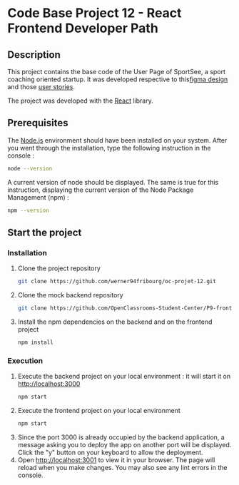 # Code Base Project 12 - React Frontend Developer Path

## Description

This project contains the base code of the User Page of SportSee, a sport coaching oriented startup. It was developed respective to this[figma design](https://www.figma.com/file/BMomGVZqLZb811mDMShpLu/UI-design-Sportify-FR?node-id=0%3A1) and those [user stories](https://www.notion.so/Tableau-de-bord-SportSee-6686aa4b5f44417881a4884c9af5669e).

The project was developed with the [React](https://fr.reactjs.org/) library.

## Prerequisites

The [Node.js](https://nodejs.org/en/) environment should have been installed on your system.
After you went through the installation, type the following instruction in the console :

```sh
node --version
```

A current version of node should be displayed.
The same is true for this instruction, displaying the current version of the Node Package Management (npm) :

```sh
npm --version
```

## Start the project

### Installation

1. Clone the project repository

   ```sh
   git clone https://github.com/werner94fribourg/oc-projet-12.git
   ```

2. Clone the mock backend repository
   ```sh
   git clone https://github.com/OpenClassrooms-Student-Center/P9-front-end-dashboard
   ```
3. Install the npm dependencies on the backend and on the frontend project
   ```sh
   npm install
   ```

### Execution

1. Execute the backend project on your local environment : it will start it on [http://localhost:3000](http://localhost:3000)
   ```sh
   npm start
   ```
2. Execute the frontend project on your local environment
   ```sh
   npm start
   ```
3. Since the port 3000 is already occupied by the backend application, a message asking you to deploy the app on another port will be displayed. Click the "y" button on your keyboard to allow the deployment.
4. Open [http://localhost:3001](http://localhost:3001) to view it in your browser. The page will reload when you make changes. You may also see any lint errors in the console.
